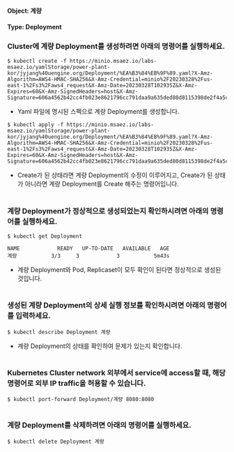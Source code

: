 
#### Object: 계량
#### Type: Deployment

### Cluster에 계량 Deployment를 생성하려면 아래의 명령어를 실행하세요.

```
$ kubectl create -f https://minio.msaez.io/labs-msaez.io/yamlStorage/power-plant-kor/jyjang%40uengine.org/Deployment/%EA%B3%84%EB%9F%89.yaml?X-Amz-Algorithm=AWS4-HMAC-SHA256&X-Amz-Credential=minio%2F20230328%2Fus-east-1%2Fs3%2Faws4_request&X-Amz-Date=20230328T102935Z&X-Amz-Expires=60&X-Amz-SignedHeaders=host&X-Amz-Signature=606a4562b42cc4fb023e8621796cc791daa9a635ded80d8115398de2f4a5caad
```
- Yaml 파일에 명시된 스펙으로 계량 Deployment를 생성합니다.

```
$ kubectl apply -f https://minio.msaez.io/labs-msaez.io/yamlStorage/power-plant-kor/jyjang%40uengine.org/Deployment/%EA%B3%84%EB%9F%89.yaml?X-Amz-Algorithm=AWS4-HMAC-SHA256&X-Amz-Credential=minio%2F20230328%2Fus-east-1%2Fs3%2Faws4_request&X-Amz-Date=20230328T102935Z&X-Amz-Expires=60&X-Amz-SignedHeaders=host&X-Amz-Signature=606a4562b42cc4fb023e8621796cc791daa9a635ded80d8115398de2f4a5caad
```
- Create가 된 상태라면 계량 Deployment의 수정이 이루어지고, Create가 된 상태가 아니라면 계량 Deployment를 Create 해주는 명령어입니다.  
#

### 계량 Deployment가 정상적으로 생성되었는지 확인하시려면 아래의 명령어를 실행하세요.

```
$ kubectl get Deployment

NAME            READY   UP-TO-DATE   AVAILABLE   AGE
계량           3/3     3            3           5m43s

```
- 계량 Deployment와 Pod, Replicaset이 모두 확인이 된다면 정상적으로 생성된 것입니다.
#

### 생성된 계량 Deployment의 상세 실행 정보를 확인하시려면 아래의 명령어를 입력하세요.

```
$ kubectl describe Deployment 계량
```
- 계량 Deployment의 상태를 확인하여 문제가 있는지 확인합니다. 
#

### Kubernetes Cluster network 외부에서 service에 access할 때, 해당 명령어로 외부 IP traffic을 허용할 수 있습니다.

```
$ kubectl port-forward Deployment/계량 8080:8080
```
#

### 계량 Deployment를 삭제하려면 아래의 명령어를 실행하세요.

```
$ kubectl delete Deployment 계량
```
#

